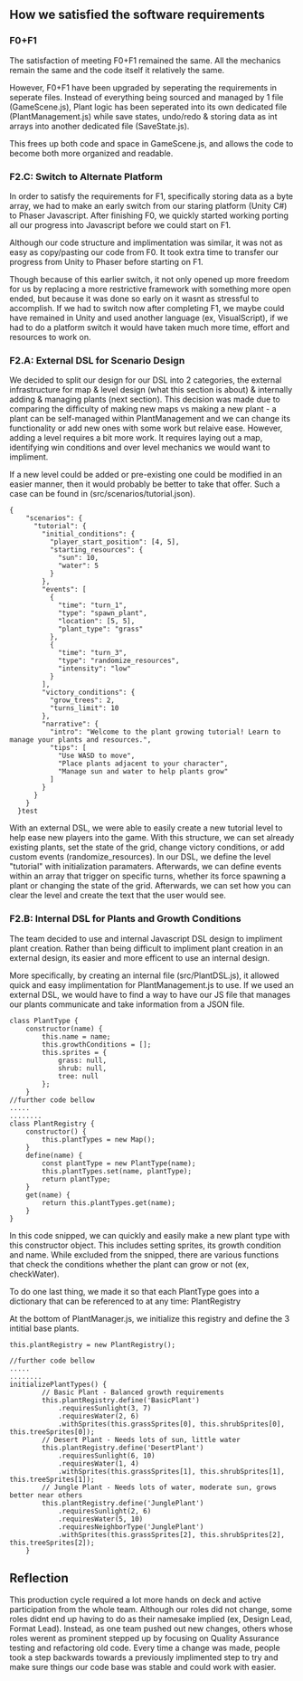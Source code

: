 ## How we satisfied the software requirements
### F0+F1

The satisfaction of meeting F0+F1 remained the same. All the mechanics remain the same and the code itself it relatively the same. 

However, F0+F1 have been upgraded by seperating the requirements in seperate files.
Instead of everything being sourced and managed by 1 file (GameScene.js), Plant logic has been seperated into its own dedicated file (PlantManagement.js) while save states, undo/redo & storing data as int arrays into another dedicated file (SaveState.js).

This frees up both code and space in GameScene.js, and allows the code to become both more organized and readable. 

### F2.C: Switch to Alternate Platform

In order to satisfy the requirements for F1, specifically storing data as a byte array, we had to make an early switch from our staring platform (Unity C#) to Phaser Javascript. After finishing F0, we quickly started working porting all our progress into Javascript before we could start
on F1.

Although our code structure and implimentation was similar, it was not as easy as copy/pasting our code from F0. It took extra time to transfer our progress from Unity to Phaser before starting on F1. 

Though because of this earlier switch, it not only opened up more freedom for us by replacing a more restrictive framework with something more open ended, but because it was done so early on it wasnt as stressful to accomplish.
If we had to switch now after completing F1, we maybe could have remained in Unity and used another language (ex, VisualScript), if we had to do a platform switch it would have taken much more time, effort and resources to work on. 

### F2.A: External DSL for Scenario Design

We decided to split our design for our DSL into 2 categories, the external infrastructure for map & level design (what this section is about) & internally adding & managing plants (next section). This decision was made due to comparing the difficulty of making new maps vs making
a new plant - a plant can be self-managed within PlantManagement and we can change its functionality or add new ones with some work but relaive ease. However, adding a level requires a bit more work. It requires laying out a map, identifying win conditions and over level mechanics
we would want to impliment.

If a new level could be added or pre-existing one could be modified in an easier manner, then it would probably be better to take that offer. Such a case can be found in (src/scenarios/tutorial.json). 
```
{
    "scenarios": {
      "tutorial": {
        "initial_conditions": {
          "player_start_position": [4, 5],
          "starting_resources": {
            "sun": 10,
            "water": 5
          }
        },
        "events": [
          {
            "time": "turn_1",
            "type": "spawn_plant",
            "location": [5, 5],
            "plant_type": "grass"
          },
          {
            "time": "turn_3",
            "type": "randomize_resources",
            "intensity": "low"
          }
        ],
        "victory_conditions": {
          "grow_trees": 2,
          "turns_limit": 10
        },
        "narrative": {
          "intro": "Welcome to the plant growing tutorial! Learn to manage your plants and resources.",
          "tips": [
            "Use WASD to move",
            "Place plants adjacent to your character",
            "Manage sun and water to help plants grow"
          ]
        }
      }
    }
  }test
```
With an external DSL, we were able to easily create a new tutorial level to help ease new players into the game. With this structure, we can set already existing plants, set the state of the grid, change victory conditions, or add custom events (randomize_resources).
In our DSL, we define the level "tutorial" with initialization paramaters. Afterwards, we can define events within an array that trigger on specific turns, whether its force spawning a plant or changing the state of the grid. Afterwards, we can set how you can clear the level and 
create the text that the user would see.

### F2.B: Internal DSL for Plants and Growth Conditions

The team decided to use and internal Javascript DSL design to impliment plant creation. Rather than being difficult to impliment plant creation in an external design, its easier and more efficent to use an internal design. 

More specifically, by creating an internal file (src/PlantDSL.js), it allowed quick and easy implimentation for PlantManagement.js to use. If we used an external DSL, we would have to find a way to have our
JS file that manages our plants communicate and take information from a JSON file. 

```
class PlantType {
    constructor(name) {
        this.name = name;
        this.growthConditions = [];
        this.sprites = {
            grass: null,
            shrub: null,
            tree: null
        };
    }
//further code bellow
.....
........
class PlantRegistry {
    constructor() {
        this.plantTypes = new Map();
    }
    define(name) {
        const plantType = new PlantType(name);
        this.plantTypes.set(name, plantType);
        return plantType;
    }
    get(name) {
        return this.plantTypes.get(name);
    }
}
```
In this code snipped, we can quickly and easily make a new plant type with this constructor object. This includes setting sprites, its growth condition and name. While excluded from the snipped, there are various functions that check the conditions whether the plant can grow or not
(ex, checkWater). 

To do one last thing, we made it so that each PlantType goes into a dictionary that can be referenced to at any time: PlantRegistry

At the bottom of PlantManager.js, we initialize this registry and define the 3 intitial base plants. 
```
this.plantRegistry = new PlantRegistry();

//further code bellow
.....
........
initializePlantTypes() {
        // Basic Plant - Balanced growth requirements
        this.plantRegistry.define('BasicPlant')
            .requiresSunlight(3, 7)
            .requiresWater(2, 6)
            .withSprites(this.grassSprites[0], this.shrubSprites[0], this.treeSprites[0]);
        // Desert Plant - Needs lots of sun, little water
        this.plantRegistry.define('DesertPlant')
            .requiresSunlight(6, 10)
            .requiresWater(1, 4)
            .withSprites(this.grassSprites[1], this.shrubSprites[1], this.treeSprites[1]);
        // Jungle Plant - Needs lots of water, moderate sun, grows better near others
        this.plantRegistry.define('JunglePlant')
            .requiresSunlight(2, 6)
            .requiresWater(5, 10)
            .requiresNeighborType('JunglePlant')
            .withSprites(this.grassSprites[2], this.shrubSprites[2], this.treeSprites[2]);
    }
```

## Reflection
This production cycle required a lot more hands on deck and active participation from the whole team. Although our roles did not change, some roles didnt end up having to do as their namesake implied (ex, Design Lead, Format Lead). Instead, as one team pushed out new changes,
others whose roles werent as prominent stepped up by focusing on Quality Assurance testing and refactoring old code. Every time a change was made, people took a step backwards towards a previously implimented step to try and make sure things our code base was stable and
could work with easier. 

